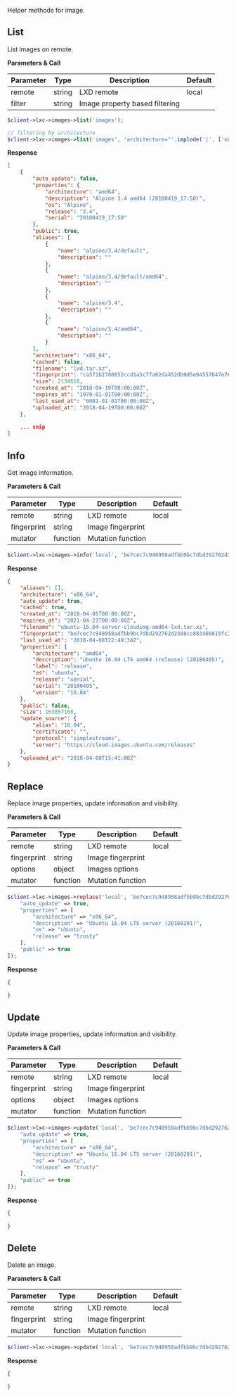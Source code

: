 Helper methods for image.

## List

List images on remote.

**Parameters & Call**

| Parameter    | Type          | Description   | Default       |
| ----------   | ------------- | ------------- | ------------- | 
| remote       | string        | LXD remote    | local         |
| filter       | string        | Image property based filtering | |

``` php
$client->lxc->images->list('images');

// filtering by architecture
$client->lxc->images->list('images', 'architecture="'.implode('|', ['x86_64', 'i686', 'amd64']).'"');
```

**Response**
``` json
[
    {
        "auto_update": false,
        "properties": {
            "architecture": "amd64",
            "description": "Alpine 3.4 amd64 (20180419_17:50)",
            "os": "Alpine",
            "release": "3.4",
            "serial": "20180419_17:50"
        },
        "public": true,
        "aliases": [
            {
                "name": "alpine/3.4/default",
                "description": ""
            },
            {
                "name": "alpine/3.4/default/amd64",
                "description": ""
            },
            {
                "name": "alpine/3.4",
                "description": ""
            },
            {
                "name": "alpine/3.4/amd64",
                "description": ""
            }
        ],
        "architecture": "x86_64",
        "cached": false,
        "filename": "lxd.tar.xz",
        "fingerprint": "ca571b2780652ccd1a5c7fa62da452db0d5e94557647e760c57d10ccd4369721",
        "size": 2134616,
        "created_at": "2018-04-19T00:00:00Z",
        "expires_at": "1970-01-01T00:00:00Z",
        "last_used_at": "0001-01-01T00:00:00Z",
        "uploaded_at": "2018-04-19T00:00:00Z"
    },
    
    ... snip
]
```

## Info

Get image information.

**Parameters & Call**

| Parameter    | Type          | Description   | Default       |
| ----------   | ------------- | ------------- | ------------- | 
| remote       | string        | LXD remote    | local         |
| fingerprint  | string        | Image fingerprint |           |
| mutator      | function      | Mutation function |           |

``` php
$client->lxc->images->info('local', 'be7cec7c948958adfbb9bc7dbd292762d2388cc883466815fc2b6bc06bf06f5a');
```

**Response**

``` json
{
    "aliases": [],
    "architecture": "x86_64",
    "auto_update": true,
    "cached": true,
    "created_at": "2018-04-05T00:00:00Z",
    "expires_at": "2021-04-21T00:00:00Z",
    "filename": "ubuntu-16.04-server-cloudimg-amd64-lxd.tar.xz",
    "fingerprint": "be7cec7c948958adfbb9bc7dbd292762d2388cc883466815fc2b6bc06bf06f5a",
    "last_used_at": "2018-04-08T22:49:34Z",
    "properties": {
        "architecture": "amd64",
        "description": "ubuntu 16.04 LTS amd64 (release) (20180405)",
        "label": "release",
        "os": "ubuntu",
        "release": "xenial",
        "serial": "20180405",
        "version": "16.04"
    },
    "public": false,
    "size": 163857160,
    "update_source": {
        "alias": "16.04",
        "certificate": "",
        "protocol": "simplestreams",
        "server": "https://cloud-images.ubuntu.com/releases"
    },
    "uploaded_at": "2018-04-08T15:41:08Z"
}
```

## Replace

Replace image properties, update information and visibility.

**Parameters & Call**

| Parameter    | Type          | Description   | Default       |
| ----------   | ------------- | ------------- | ------------- | 
| remote       | string        | LXD remote    | local         |
| fingerprint  | string        | Image fingerprint |           |
| options      | object        | Images options    |           |
| mutator      | function      | Mutation function |           |

``` php
$client->lxc->images->replace('local', 'be7cec7c948958adfbb9bc7dbd292762d2388cc883466815fc2b6bc06bf06f5a', [
    "auto_update" => true,
    "properties" => [
        "architecture" => "x86_64",
        "description" => "Ubuntu 16.04 LTS server (20160201)",
        "os" => "ubuntu",
        "release" => "trusty"
    ],
    "public" => true
]);
```

**Response**

``` json
{
	
}
```

## Update

Update image properties, update information and visibility.

**Parameters & Call**

| Parameter    | Type          | Description   | Default       |
| ----------   | ------------- | ------------- | ------------- | 
| remote       | string        | LXD remote    | local         |
| fingerprint  | string        | Image fingerprint |           |
| options      | object        | Images options    |           |
| mutator      | function      | Mutation function |           |

``` php
$client->lxc->images->update('local', 'be7cec7c948958adfbb9bc7dbd292762d2388cc883466815fc2b6bc06bf06f5a', [
    "auto_update" => true,
    "properties" => [
        "architecture" => "x86_64",
        "description" => "Ubuntu 16.04 LTS server (20160201)",
        "os" => "ubuntu",
        "release" => "trusty"
    ],
    "public" => true
]);
```

**Response**

``` json
{
	
}
```

## Delete

Delete an image.

**Parameters & Call**

| Parameter    | Type          | Description   | Default       |
| ----------   | ------------- | ------------- | ------------- | 
| remote       | string        | LXD remote    | local         |
| fingerprint  | string        | Image fingerprint |           |
| mutator      | function      | Mutation function |           |

``` php
$client->lxc->images->update('local', 'be7cec7c948958adfbb9bc7dbd292762d2388cc883466815fc2b6bc06bf06f5a');
```

**Response**

``` json
{
	
}
```